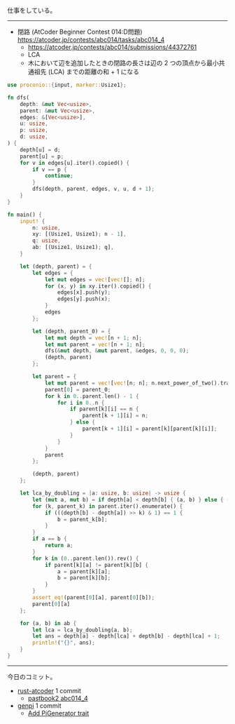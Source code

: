 仕事をしている。

---

- 閉路 (AtCoder Beginner Contest 014:D問題)
  <https://atcoder.jp/contests/abc014/tasks/abc014_4>
  - <https://atcoder.jp/contests/abc014/submissions/44372761>
  - LCA
  - 木において辺を追加したときの閉路の長さは辺の 2 つの頂点から最小共通祖先 (LCA) までの距離の和 + 1 になる

```rust
use proconio::{input, marker::Usize1};

fn dfs(
    depth: &mut Vec<usize>,
    parent: &mut Vec<usize>,
    edges: &[Vec<usize>],
    u: usize,
    p: usize,
    d: usize,
) {
    depth[u] = d;
    parent[u] = p;
    for v in edges[u].iter().copied() {
        if v == p {
            continue;
        }
        dfs(depth, parent, edges, v, u, d + 1);
    }
}

fn main() {
    input! {
        n: usize,
        xy: [(Usize1, Usize1); n - 1],
        q: usize,
        ab: [(Usize1, Usize1); q],
    }

    let (depth, parent) = {
        let edges = {
            let mut edges = vec![vec![]; n];
            for (x, y) in xy.iter().copied() {
                edges[x].push(y);
                edges[y].push(x);
            }
            edges
        };

        let (depth, parent_0) = {
            let mut depth = vec![n + 1; n];
            let mut parent = vec![n + 1; n];
            dfs(&mut depth, &mut parent, &edges, 0, 0, 0);
            (depth, parent)
        };

        let parent = {
            let mut parent = vec![vec![n; n]; n.next_power_of_two().trailing_zeros() as usize + 1];
            parent[0] = parent_0;
            for k in 0..parent.len() - 1 {
                for i in 0..n {
                    if parent[k][i] == n {
                        parent[k + 1][i] = n;
                    } else {
                        parent[k + 1][i] = parent[k][parent[k][i]];
                    }
                }
            }
            parent
        };

        (depth, parent)
    };

    let lca_by_doubling = |a: usize, b: usize| -> usize {
        let (mut a, mut b) = if depth[a] < depth[b] { (a, b) } else { (b, a) };
        for (k, parent_k) in parent.iter().enumerate() {
            if (((depth[b] - depth[a]) >> k) & 1) == 1 {
                b = parent_k[b];
            }
        }
        if a == b {
            return a;
        }
        for k in (0..parent.len()).rev() {
            if parent[k][a] != parent[k][b] {
                a = parent[k][a];
                b = parent[k][b];
            }
        }
        assert_eq!(parent[0][a], parent[0][b]);
        parent[0][a]
    };

    for (a, b) in ab {
        let lca = lca_by_doubling(a, b);
        let ans = depth[a] - depth[lca] + depth[b] - depth[lca] + 1;
        println!("{}", ans);
    }
}
```

---

今日のコミット。

- [rust-atcoder](https://github.com/bouzuya/rust-atcoder) 1 commit
  - [pastbook2 abc014_4](https://github.com/bouzuya/rust-atcoder/commit/cd06c74c15163f529084c67c9ec1edd051169d4a)
- [genpi](https://github.com/bouzuya/genpi) 1 commit
  - [Add PiGenerator trait](https://github.com/bouzuya/genpi/commit/82992e35e1da93501c4df201c13ba284ead281d2)
